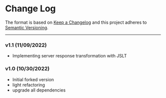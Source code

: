 # Change Log
The format is based on [Keep a Changelog](http://keepachangelog.com/)
and this project adheres to [Semantic Versioning](http://semver.org/).

---

### v1.1 (11/09/2022)
- Implementing server response transformation with JSLT

### v1.0 (10/30/2022)
- Initial forked version
- light refactoring
- upgrade all dependencies
